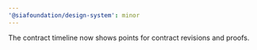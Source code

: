 ```yaml
---
'@siafoundation/design-system': minor
---
```


The contract timeline now shows points for contract revisions and proofs.
